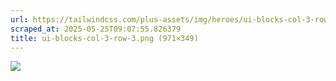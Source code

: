 ```yaml
---
url: https://tailwindcss.com/plus-assets/img/heroes/ui-blocks-col-3-row-3.png
scraped_at: 2025-05-25T09:07:55.826379
title: ui-blocks-col-3-row-3.png (971×349)
---
```


![](https://tailwindcss.com/plus-assets/img/heroes/ui-blocks-col-3-row-3.png)

